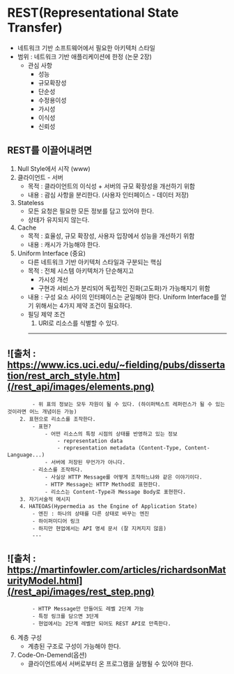 # REST(Representational State Transfer)
- 네트워크 기반 소프트웨어에서 필요한 아키텍처 스타일
- 범위 : 네트워크 기반 애플리케이션에 한정 (논문 2장)
	- 관심 사항
		- 성능
		- 규모확장성
		- 단순성
		- 수정용이성
		- 가시성
		- 이식성
		- 신뢰성

## REST를 이끌어내려면
1. Null Style에서 시작 (www)
2. 클라이언트 - 서버
	- 목적 : 클라이언트의 이식성 + 서버의 규모 확장성을 개선하기 위함
	- 내용 : 괌심 사항을 분리한다. (사용자 인터페이스 - 데이터 저장)
3. Stateless
	- 모든 요청은 필요한 모든 정보를 담고 있어야 한다.
	- 상태가 유지되지 않는다.
4. Cache
	- 목적 : 효율성, 규모 확장성, 사용자 입장에서 성능을 개선하기 위함
	- 내용 : 캐시가 가능해야 한다.
5. Uniform Interface (중요)
	- 다른 네트워크 기반 아키텍처 스타일과 구분되는 핵심
	- 목적 : 전체 시스템 아키텍처가 단순해지고
		- 가시성 개선
		- 구현과 서비스가 분리되어 독립적인 진화(고도화)가 가능해지기 위함
	- 내용 : 구성 요소 사이의 인터페이스는 균일해야 한다. Uniform Interface를 얻기 위해서는 4가지 제약 조건이 필요하다.
	- 필딩 제약 조건
		1. URI로 리소스를 식별할 수 있다.
		---
![출처 : https://www.ics.uci.edu/~fielding/pubs/dissertation/rest_arch_style.htm](/rest_api/images/elements.png)
---
			- 위 표의 정보는 모두 자원이 될 수 있다. (하이퍼텍스트 레퍼런스가 될 수 있는 것이라면 어느 개념이든 가능)
		2. 표현으로 리소스를 조작한다.
			- 표현?
				- 어떤 리소스의 특정 시점의 상태를 반영하고 있는 정보
					- representation data
					- representation metadata (Content-Type, Content-Language...)
				- 서버에 저장된 무언가가 아니다.
			- 리소스를 조작하다.
				- 사실상 HTTP Message를 어떻게 조작하느냐와 같은 이야기이다.
				- HTTP Message는 HTTP Method로 표현한다.
				- 리소스는 Content-Type과 Message Body로 표현한다.
		3. 자기서술적 메시지
		4. HATEOAS(Hypermedia as the Engine of Application State)
			- 엔진 : 하나의 상태를 다른 상태로 바꾸는 엔진
			- 하이퍼미디어 링크
			- 하지만 현업에서는 API 명세 문서 (잘 지켜지지 않음)
			---
![출처 : https://martinfowler.com/articles/richardsonMaturityModel.html](/rest_api/images/rest_step.png)
---
			- HTTP Message만 만들어도 레벨 2단계 가능
			- 특정 링크를 담으면 3단계
			- 현업에서는 2단계 레벨만 되어도 REST API로 만족한다.

6. 계층 구성
	- 계층된 구조로 구성이 가능해야 한다.
7. Code-On-Demend(옵션)
	- 클라이언트에서 서버로부터 온 프로그램을 실행될 수 있어야 한다.


